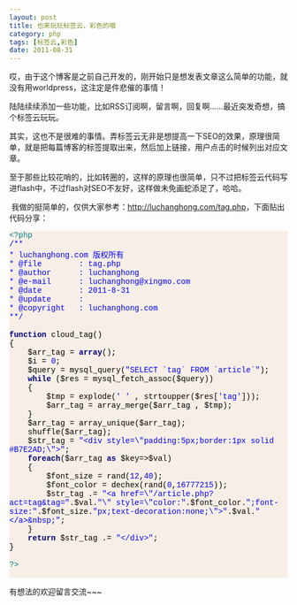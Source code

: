 ```yaml
---
layout: post
title: 也来玩玩标签云，彩色的哦
category: php
tags: [标签云,彩色]
date: 2011-08-31
---
```

<p>哎，由于这个博客是之前自己开发的，刚开始只是想发表文章这么简单的功能，就没有用worldpress，这注定是件悲催的事情！<img alt="" src="http://www.luchanghong.com/includes/fckeditor/editor/images/smiley/face/27.gif" /></p>
<p>陆陆续续添加一些功能，比如RSS订阅啊，留言啊，回复啊&hellip;&hellip;最近突发奇想，搞个标签云玩玩。</p>
<p>其实，这也不是很难的事情。弄标签云无非是想提高一下SEO的效果，原理很简单，就是把每篇博客的标签提取出来，然后加上链接，用户点击的时候列出对应文章。</p>
<p>至于那些比较花哨的，比如转圈的，这样的原理也很简单，只不过把标签云代码写进flash中，不过flash对SEO不友好，这样做未免画蛇添足了，哈哈。</p>
<p>&nbsp;我做的挺简单的，仅供大家参考：<a href="http://luchanghong.com/tag.php">http://luchanghong.com/tag.php</a>，下面贴出代码分享：</p>
<div id="codee_html" style="background-color: #f7efe7">
<div class="source" style="background-color: #f7efe7; font-family: '[object]', 'Consolas', 'Lucida Console', 'Courier New'; color: #000000"><span style="color: #008080">&lt;?php</span><br />
<span style="color: #0000ff">/**</span><br />
<span style="color: #0000ff">*&nbsp;luchanghong.com 版权所有&nbsp;&nbsp;&nbsp;&nbsp;&nbsp;&nbsp;&nbsp;&nbsp;&nbsp;&nbsp;&nbsp;&nbsp;&nbsp;&nbsp;&nbsp;&nbsp; </span><br />
<span style="color: #0000ff">* @file&nbsp;&nbsp;&nbsp;&nbsp;&nbsp;&nbsp;&nbsp; : tag.php</span><br />
<span style="color: #0000ff">* @author&nbsp;&nbsp;&nbsp;&nbsp;&nbsp;&nbsp;: luchanghong</span><br />
<span style="color: #0000ff">* @e-mail&nbsp;&nbsp;&nbsp;&nbsp;&nbsp;&nbsp;: luchanghong@xingmo.com</span><br />
<span style="color: #0000ff">* @date&nbsp;&nbsp;&nbsp;&nbsp;&nbsp;&nbsp;&nbsp; : 2011-8-31</span><br />
<span style="color: #0000ff">* @update&nbsp;&nbsp;&nbsp;&nbsp;&nbsp;&nbsp;: </span><br />
<span style="color: #0000ff">* @copyright&nbsp;&nbsp;&nbsp;: luchanghong.com</span><br />
<span style="color: #0000ff">**/</span><br />
<br />
<span style="color: #000080; font-weight: bold">function</span> <span style="color: #000000">cloud_tag</span>()<br />
<span style="color: #000000">{</span><br />
&nbsp;&nbsp;&nbsp; <span style="color: #000000">$arr_tag</span> <span style="color: #000000">=</span> <span style="color: #000080; font-weight: bold">array</span>();<br />
&nbsp;&nbsp;&nbsp; <span style="color: #000000">$i</span> <span style="color: #000000">=</span> <span style="color: #0000ff">0</span>;<br />
&nbsp;&nbsp;&nbsp; <span style="color: #000000">$query</span> <span style="color: #000000">=</span> <span style="color: #000000">mysql_query</span>(<span style="color: #0000ff">&quot;SELECT `tag` FROM `article`&quot;</span>);<br />
&nbsp;&nbsp;&nbsp; <span style="color: #000080; font-weight: bold">while</span> (<span style="color: #000000">$res</span> <span style="color: #000000">=</span> <span style="color: #000000">mysql_fetch_assoc</span>(<span style="color: #000000">$query</span>))<br />
&nbsp;&nbsp;&nbsp; <span style="color: #000000">{</span><br />
&nbsp;&nbsp;&nbsp;&nbsp;&nbsp;&nbsp;&nbsp; <span style="color: #000000">$tmp</span> <span style="color: #000000">=</span> <span style="color: #000000">explode</span>(<span style="color: #0000ff">' '</span> <span style="color: #000000">,</span> <span style="color: #000000">strtoupper</span>(<span style="color: #000000">$res</span><span style="color: #000000">[</span><span style="color: #0000ff">'tag'</span><span style="color: #000000">]));</span><br />
&nbsp;&nbsp;&nbsp;&nbsp;&nbsp;&nbsp;&nbsp; <span style="color: #000000">$arr_tag</span> <span style="color: #000000">=</span> <span style="color: #000000">array_merge</span>(<span style="color: #000000">$arr_tag</span> <span style="color: #000000">,</span> <span style="color: #000000">$tmp</span>);<br />
&nbsp;&nbsp;&nbsp; <span style="color: #000000">}</span><br />
&nbsp;&nbsp;&nbsp; <span style="color: #000000">$arr_tag</span> <span style="color: #000000">=</span> <span style="color: #000000">array_unique</span>(<span style="color: #000000">$arr_tag</span>);<br />
&nbsp;&nbsp;&nbsp; <span style="color: #000000">shuffle</span>(<span style="color: #000000">$arr_tag</span>);<br />
&nbsp;&nbsp;&nbsp; <span style="color: #000000">$str_tag</span> <span style="color: #000000">=</span> <span style="color: #0000ff">&quot;&lt;div style=</span><span style="color: #0000ff">\&quot;</span><span style="color: #0000ff">padding:5px;border:1px solid #B7E2AD;</span><span style="color: #0000ff">\&quot;</span><span style="color: #0000ff">&gt;&quot;</span>;<br />
&nbsp;&nbsp;&nbsp; <span style="color: #000080; font-weight: bold">foreach</span>(<span style="color: #000000">$arr_tag</span> <span style="color: #000080; font-weight: bold">as</span> <span style="color: #000000">$key</span><span style="color: #000000">=&gt;</span><span style="color: #000000">$val</span>)<br />
&nbsp;&nbsp;&nbsp; <span style="color: #000000">{</span><br />
&nbsp;&nbsp;&nbsp;&nbsp;&nbsp;&nbsp;&nbsp; <span style="color: #000000">$font_size</span> <span style="color: #000000">=</span> <span style="color: #000000">rand</span>(<span style="color: #0000ff">12</span><span style="color: #000000">,</span><span style="color: #0000ff">40</span>);<br />
&nbsp;&nbsp;&nbsp;&nbsp;&nbsp;&nbsp;&nbsp; <span style="color: #000000">$font_color</span> <span style="color: #000000">=</span> <span style="color: #000000">dechex</span>(<span style="color: #000000">rand</span>(<span style="color: #0000ff">0</span><span style="color: #000000">,</span><span style="color: #0000ff">16777215</span>));<br />
&nbsp;&nbsp;&nbsp;&nbsp;&nbsp;&nbsp;&nbsp; <span style="color: #000000">$str_tag</span> <span style="color: #000000">.=</span> <span style="color: #0000ff">&quot;&lt;a href=</span><span style="color: #0000ff">\&quot;</span><span style="color: #0000ff">/article.php?act=tag&amp;tag=&quot;</span><span style="color: #000000">.</span><span style="color: #000000">$val</span><span style="color: #000000">.</span><span style="color: #0000ff">&quot;</span><span style="color: #0000ff">\&quot;</span><span style="color: #0000ff"> style=</span><span style="color: #0000ff">\&quot;</span><span style="color: #0000ff">color:&quot;</span><span style="color: #000000">.</span><span style="color: #000000">$font_color</span><span style="color: #000000">.</span><span style="color: #0000ff">&quot;;font-size:&quot;</span><span style="color: #000000">.</span><span style="color: #000000">$font_size</span><span style="color: #000000">.</span><span style="color: #0000ff">&quot;px;text-decoration:none;</span><span style="color: #0000ff">\&quot;</span><span style="color: #0000ff">&gt;&quot;</span><span style="color: #000000">.</span><span style="color: #000000">$val</span><span style="color: #000000">.</span><span style="color: #0000ff">&quot;&lt;/a&gt;&amp;nbsp;&quot;</span>;<br />
&nbsp;&nbsp;&nbsp; <span style="color: #000000">}</span><br />
&nbsp;&nbsp;&nbsp; <span style="color: #000080; font-weight: bold">return</span> <span style="color: #000000">$str_tag</span> <span style="color: #000000">.=</span> <span style="color: #0000ff">&quot;&lt;/div&gt;&quot;</span>;&nbsp;&nbsp;&nbsp; <br />
<span style="color: #000000">}</span><br />
<br />
<span style="color: #008080">?&gt;</span><br />
&nbsp;</div>
</div>
<p>有想法的欢迎留言交流~~~</p>
